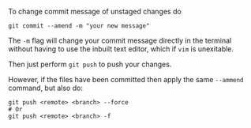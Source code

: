 To change commit message of unstaged changes do

```
git commit --amend -m "your new message"
```

The `-m` flag will change your commit message directly in the terminal without having to use the inbuilt text editor, which if `vim` is unexitable.

Then just perform `git push` to push your changes. 

However, if the files have been committed then apply the same `--ammend` command, but also do:

```
git push <remote> <branch> --force
# Or
git push <remote> <branch> -f
```

